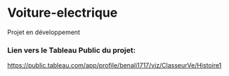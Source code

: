 # Voiture-electrique

Projet en développement

### Lien vers le Tableau Public du projet:  
https://public.tableau.com/app/profile/benali1717/viz/ClasseurVe/Histoire1
